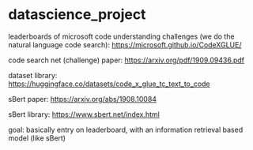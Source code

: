 # datascience_project

leaderboards of microsoft code understanding challenges (we do the natural language code search):
https://microsoft.github.io/CodeXGLUE/

code search net (challenge) paper:
https://arxiv.org/pdf/1909.09436.pdf

dataset library:
https://huggingface.co/datasets/code_x_glue_tc_text_to_code

sBert paper:
https://arxiv.org/abs/1908.10084

sBert library:
https://www.sbert.net/index.html


goal:
basically entry on leaderboard, with an information retrieval based model (like sBert)

